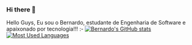 ### Hi there 👋

<!--
**becastellani/becastellani** is a ✨ _special_ ✨ repository because its `README.md` (this file) appears on your GitHub profile.

Here are some ideas to get you started:

- 🔭 I’m currently working on ...
- 🌱 I’m currently learning ...
- 👯 I’m looking to collaborate on ...
- 🤔 I’m looking for help with ...
- 💬 Ask me about ...
- 📫 How to reach me: ...
- 😄 Pronouns: ...
- ⚡ Fun fact: ...
-->

Hello Guys, Eu sou o Bernardo, estudante de Engenharia de Software e apaixonado por tecnologia!!!
:-
[![Bernardo's GitHub stats](https://github-readme-stats.vercel.app/api?username=becastellani&show_icons=true&theme=cobalt)](https://github.com/anuraghazra/github-readme-stats)
[![Most Used Languages](https://github-readme-stats.vercel.app/api/top-langs/?username=becastellani&layout=compact)](https://github.com/anuraghazra/github-readme-stats)

